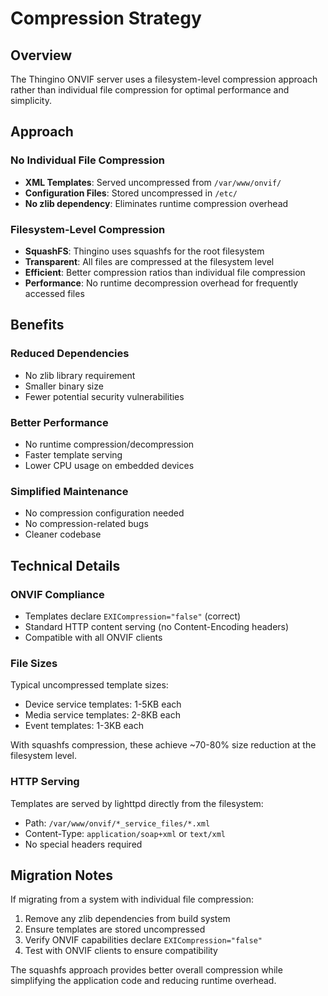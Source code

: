 # Compression Strategy

## Overview

The Thingino ONVIF server uses a filesystem-level compression approach rather than individual file compression for optimal performance and simplicity.

## Approach

### No Individual File Compression
- **XML Templates**: Served uncompressed from `/var/www/onvif/`
- **Configuration Files**: Stored uncompressed in `/etc/`
- **No zlib dependency**: Eliminates runtime compression overhead

### Filesystem-Level Compression
- **SquashFS**: Thingino uses squashfs for the root filesystem
- **Transparent**: All files are compressed at the filesystem level
- **Efficient**: Better compression ratios than individual file compression
- **Performance**: No runtime decompression overhead for frequently accessed files

## Benefits

### Reduced Dependencies
- No zlib library requirement
- Smaller binary size
- Fewer potential security vulnerabilities

### Better Performance
- No runtime compression/decompression
- Faster template serving
- Lower CPU usage on embedded devices

### Simplified Maintenance
- No compression configuration needed
- No compression-related bugs
- Cleaner codebase

## Technical Details

### ONVIF Compliance
- Templates declare `EXICompression="false"` (correct)
- Standard HTTP content serving (no Content-Encoding headers)
- Compatible with all ONVIF clients

### File Sizes
Typical uncompressed template sizes:
- Device service templates: 1-5KB each
- Media service templates: 2-8KB each
- Event templates: 1-3KB each

With squashfs compression, these achieve ~70-80% size reduction at the filesystem level.

### HTTP Serving
Templates are served by lighttpd directly from the filesystem:
- Path: `/var/www/onvif/*_service_files/*.xml`
- Content-Type: `application/soap+xml` or `text/xml`
- No special headers required

## Migration Notes

If migrating from a system with individual file compression:
1. Remove any zlib dependencies from build system
2. Ensure templates are stored uncompressed
3. Verify ONVIF capabilities declare `EXICompression="false"`
4. Test with ONVIF clients to ensure compatibility

The squashfs approach provides better overall compression while simplifying the application code and reducing runtime overhead.
